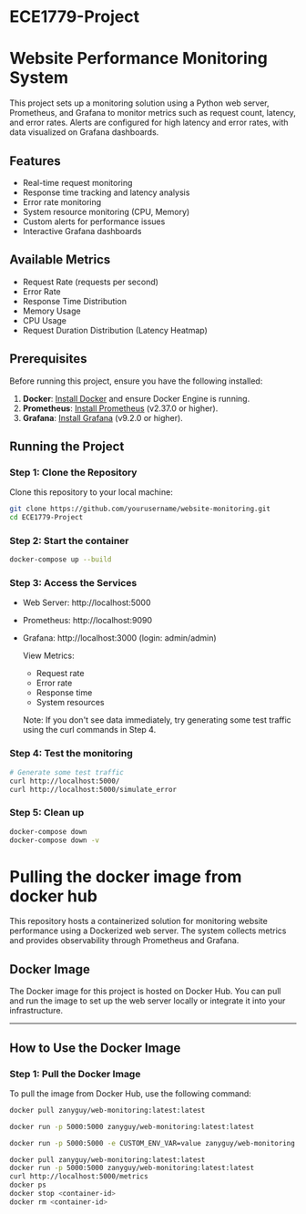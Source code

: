 # ECE1779-Project

# Website Performance Monitoring System

This project sets up a monitoring solution using a Python web server, Prometheus, and Grafana to monitor metrics such as request count, latency, and error rates. Alerts are configured for high latency and error rates, with data visualized on Grafana dashboards.

## Features

- Real-time request monitoring
- Response time tracking and latency analysis
- Error rate monitoring
- System resource monitoring (CPU, Memory)
- Custom alerts for performance issues
- Interactive Grafana dashboards

## Available Metrics

- Request Rate (requests per second)
- Error Rate
- Response Time Distribution
- Memory Usage
- CPU Usage
- Request Duration Distribution (Latency Heatmap)

## Prerequisites

Before running this project, ensure you have the following installed:

1. **Docker**: [Install Docker](https://www.docker.com/products/docker-desktop) and ensure Docker Engine is running.
2. **Prometheus**: [Install Prometheus](https://prometheus.io/download/) (v2.37.0 or higher).
3. **Grafana**: [Install Grafana](https://grafana.com/grafana/download/) (v9.2.0 or higher).

## Running the Project

### Step 1: Clone the Repository

Clone this repository to your local machine:

```bash
git clone https://github.com/yourusername/website-monitoring.git
cd ECE1779-Project
```

### Step 2: Start the container

```bash
docker-compose up --build
```

### Step 3: Access the Services

- Web Server: http://localhost:5000
- Prometheus: http://localhost:9090
- Grafana: http://localhost:3000 (login: admin/admin)

  View Metrics:

  - Request rate
  - Error rate
  - Response time
  - System resources

  Note: If you don't see data immediately, try generating some test traffic using the curl commands in Step 4.

### Step 4: Test the monitoring

```bash
# Generate some test traffic
curl http://localhost:5000/
curl http://localhost:5000/simulate_error
```

### Step 5: Clean up

```bash
docker-compose down
docker-compose down -v
```

# Pulling the docker image from docker hub

This repository hosts a containerized solution for monitoring website performance using a Dockerized web server. The system collects metrics and provides observability through Prometheus and Grafana.

## Docker Image

The Docker image for this project is hosted on Docker Hub. You can pull and run the image to set up the web server locally or integrate it into your infrastructure.

---

## How to Use the Docker Image

### Step 1: Pull the Docker Image

To pull the image from Docker Hub, use the following command:

```bash
docker pull zanyguy/web-monitoring:latest:latest

docker run -p 5000:5000 zanyguy/web-monitoring:latest:latest

docker run -p 5000:5000 -e CUSTOM_ENV_VAR=value zanyguy/web-monitoring:latest:latest

docker pull zanyguy/web-monitoring:latest:latest
docker run -p 5000:5000 zanyguy/web-monitoring:latest:latest
curl http://localhost:5000/metrics
docker ps
docker stop <container-id>
docker rm <container-id>
```
